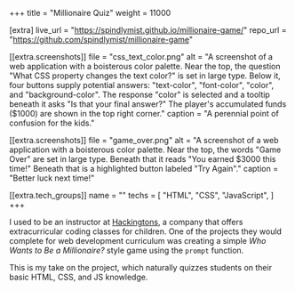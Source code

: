 +++
title = "Millionaire Quiz"
weight = 11000

[extra]
live_url = "https://spindlymist.github.io/millionaire-game/"
repo_url = "https://github.com/spindlymist/millionaire-game"

[[extra.screenshots]]
file = "css_text_color.png"
alt = "A screenshot of a web application with a boisterous color palette. Near the top, the question \"What CSS property changes the text color?\" is set in large type. Below it, four buttons supply potential answers: \"text-color\", \"font-color\", \"color\", and \"background-color\". The response \"color\" is selected and a tooltip beneath it asks \"Is that your final answer?\" The player's accumulated funds ($1000) are shown in the top right corner."
caption = "A perennial point of confusion for the kids."

[[extra.screenshots]]
file = "game_over.png"
alt = "A screenshot of a web application with a boisterous color palette. Near the top, the words \"Game Over\" are set in large type. Beneath that it reads \"You earned $3000 this time!\" Beneath that is a highlighted button labeled \"Try Again\"."
caption = "Better luck next time!"

[[extra.tech_groups]]
name = ""
techs = [
    "HTML",
    "CSS",
    "JavaScript",
]
+++

I used to be an instructor at [Hackingtons](https://www.hackingtons.com/), a company that offers extracurricular coding classes for children. One of the projects they would complete for web development curriculum was creating a simple *Who Wants to Be a Millionaire?* style game using the `prompt` function.

This is my take on the project, which naturally quizzes students on their basic HTML, CSS, and JS knowledge.
